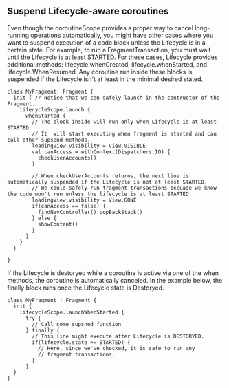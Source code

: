 ## Suspend Lifecycle-aware coroutines
Even though the coroutineScope provides a proper way to cancel long-running operations automatically, you might have other cases where you want to suspend execution of a code block unless the Lifecycle is in a certain state. For example, to run a FragmentTransaction, you must wait until the Lifecycle is at least STARTED. For these cases, Lifecycle provides additional methods: lifecycle.whenCreated, lifecycle.whenStarted, and lifecycle.WhenResumed. 
Any coroutine run inside these blocks is suspended if the Lifecycle isn't at least in the minimal desired stated. 

```
class MyFragment: Fragment {
  init { // Notice that we can safely launch in the contructor of the Fragment.
    lifecycleScope.launch {
      whenStarted {
        // The block inside will run only when Lifecycle is at least STARTED.
        // It  will start executing when fragment is started and can call other supsend methods. 
        loadingView.visibility = View.VISIBLE
        val canAccess = withContext(Dispatchers.IO) {
          checkUserAccounts()
        }
        
        // When checkUserAccounts returns, the next line is automatically suspended if the Lifecycle is not at least STARTED.
        // We could safely run fragment transactions becuase we know the code won't run unless the lifecycle is at least STARTED. 
        loadingView.visibility = View.GONE
        if(canAccess == false) {
          findNavController().popBackStack()
        } else {
          showContent()
        }
      }
    }
  }
  
}
```

If the Lifecycle is destoryed while a coroutine is active via one of the when methods, the coroutine is automatically canceled. In the example below, the finally block runs once the Lifecycle state is Destoryed. 

```
class MyFragment : Fragment {
  init {
    lifecycleScope.launchWhenStarted {
      try {
        // Call some supsned function
      } finally {
        // This line might execute after Lifecycle is DESTORYED.
        if(lifecycle.state >= STARTED) {
          // Here, since we've checked, it is safe to run any 
          // fragment transactions. 
        }
      }
  }
}
```
